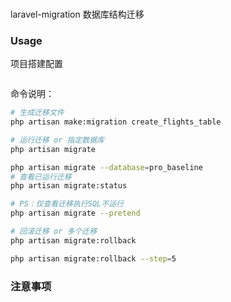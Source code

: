 
### 
laravel-migration 数据库结构迁移

### Usage

项目搭建配置
```bash

```

命令说明：

```bash
# 生成迁移文件
php artisan make:migration create_flights_table

# 运行迁移 or 指定数据库
php artisan migrate

php artisan migrate --database=pro_baseline
# 查看已运行迁移
php artisan migrate:status

# PS：仅查看迁移执行SQL不运行
php artisan migrate --pretend

# 回滚迁移 or 多个迁移 
php artisan migrate:rollback

php artisan migrate:rollback --step=5
```

### 注意事项

